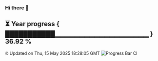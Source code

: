 ### Hi there 👋
⏳ Year progress { ███████████▁▁▁▁▁▁▁▁▁▁▁▁▁▁▁▁▁▁▁ } 36.92 %
---
⏰ Updated on Thu, 15 May 2025 18:28:05 GMT
![Progress Bar CI](https://github.com/liununu/liununu/workflows/Progress%20Bar%20CI/badge.svg)
